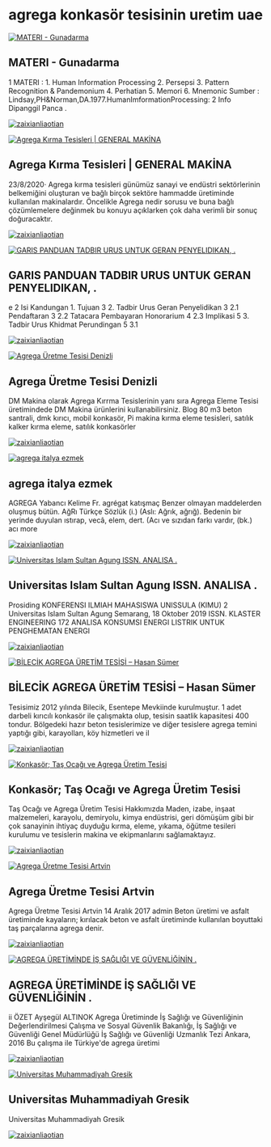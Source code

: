 # agrega konkasör tesisinin uretim uae
<a href="https://mnn.zoosnet.net/LR/Chatpre.aspx?id=MNN94995150&p=https://topgrinding.com/" target="_blank">![MATERI - Gunadarma](https://github.com/technlg/images/blob/main/52.jpg)</a>
## MATERI - Gunadarma
1 MATERI : 1. Human Information Processing 2. Persepsi 3. Pattern Recognition & Pandemonium 4. Perhatian 5. Memori 6. Mnemonic Sumber : Lindsay,PH&Norman,DA.1977.HumanImformationProcessing: 2 Info Dipanggil Panca .
<a href="https://mnn.zoosnet.net/LR/Chatpre.aspx?id=MNN94995150&p=https://topgrinding.com/" target="_blank"><img src="https://github.com/technlg/images/raw/main/chat11.jpg" alt="zaixianliaotian"/></a><a href="//whatsapp.shibangsoft.com/WhatsApp.php" ><img src="https://github.com/technlg/images/raw/main/chat11.png" alt=""></a>
<a href="https://mnn.zoosnet.net/LR/Chatpre.aspx?id=MNN94995150&p=https://topgrinding.com/" target="_blank">![Agrega Kırma Tesisleri | GENERAL MAKİNA](https://github.com/technlg/images/blob/main/11.jpg)</a>
## Agrega Kırma Tesisleri | GENERAL MAKİNA
23/8/2020· Agrega kırma tesisleri günümüz sanayi ve endüstri sektörlerinin belkemiğini oluşturan ve bağlı birçok sektöre hammadde üretiminde kullanılan makinalardır. Öncelikle Agrega nedir sorusu ve buna bağlı çözümlemelere değinmek bu konuyu açıklarken çok daha verimli bir sonuç doğuracaktır. 
<a href="https://mnn.zoosnet.net/LR/Chatpre.aspx?id=MNN94995150&p=https://topgrinding.com/" target="_blank"><img src="https://github.com/technlg/images/raw/main/chat11.jpg" alt="zaixianliaotian"/></a><a href="//whatsapp.shibangsoft.com/WhatsApp.php" ><img src="https://github.com/technlg/images/raw/main/chat11.png" alt=""></a>
<a href="https://mnn.zoosnet.net/LR/Chatpre.aspx?id=MNN94995150&p=https://topgrinding.com/" target="_blank">![GARIS PANDUAN TADBIR URUS UNTUK GERAN PENYELIDIKAN, .](https://github.com/technlg/images/blob/main/26.jpg)</a>
## GARIS PANDUAN TADBIR URUS UNTUK GERAN PENYELIDIKAN, .
e 2 Isi Kandungan 1. Tujuan 3 2. Tadbir Urus Geran Penyelidikan 3 2.1 Pendaftaran 3 2.2 Tatacara Pembayaran Honorarium 4 2.3 Implikasi 5 3. Tadbir Urus Khidmat Perundingan 5 3.1
<a href="https://mnn.zoosnet.net/LR/Chatpre.aspx?id=MNN94995150&p=https://topgrinding.com/" target="_blank"><img src="https://github.com/technlg/images/raw/main/chat11.jpg" alt="zaixianliaotian"/></a><a href="//whatsapp.shibangsoft.com/WhatsApp.php" ><img src="https://github.com/technlg/images/raw/main/chat11.png" alt=""></a>
<a href="https://mnn.zoosnet.net/LR/Chatpre.aspx?id=MNN94995150&p=https://topgrinding.com/" target="_blank">![Agrega Üretme Tesisi Denizli](https://github.com/technlg/images/blob/main/19.jpg)</a>
## Agrega Üretme Tesisi Denizli
DM Makina olarak Agrega Kırrma Tesislerinin yanı sıra Agrega Eleme Tesisi üretimindede DM Makina ürünlerini kullanabilirsiniz. Blog 80 m3 beton santrali, dmk kırıcı, mobil konkasör, Pi makina kırma eleme tesisleri, satılık kalker kırma eleme, satılık konkasörler
<a href="https://mnn.zoosnet.net/LR/Chatpre.aspx?id=MNN94995150&p=https://topgrinding.com/" target="_blank"><img src="https://github.com/technlg/images/raw/main/chat11.jpg" alt="zaixianliaotian"/></a><a href="//whatsapp.shibangsoft.com/WhatsApp.php" ><img src="https://github.com/technlg/images/raw/main/chat11.png" alt=""></a>
<a href="https://mnn.zoosnet.net/LR/Chatpre.aspx?id=MNN94995150&p=https://topgrinding.com/" target="_blank">![agrega italya ezmek](https://github.com/technlg/images/blob/main/48.jpg)</a>
## agrega italya ezmek
AGREGA Yabancı Kelime Fr. agrégat katışmaç Benzer olmayan maddelerden oluşmuş bütün. AğRı Türkçe Sözlük (i.) (Aslı: Ağrık, ağrığ). Bedenin bir yerinde duyulan ıstırap, vecâ, elem, dert. (Acı ve sızıdan farkı vardır, (bk.) acı more
<a href="https://mnn.zoosnet.net/LR/Chatpre.aspx?id=MNN94995150&p=https://topgrinding.com/" target="_blank"><img src="https://github.com/technlg/images/raw/main/chat11.jpg" alt="zaixianliaotian"/></a><a href="//whatsapp.shibangsoft.com/WhatsApp.php" ><img src="https://github.com/technlg/images/raw/main/chat11.png" alt=""></a>
<a href="https://mnn.zoosnet.net/LR/Chatpre.aspx?id=MNN94995150&p=https://topgrinding.com/" target="_blank">![Universitas Islam Sultan Agung ISSN. ANALISA .](https://github.com/technlg/images/blob/main/19.jpg)</a>
## Universitas Islam Sultan Agung ISSN. ANALISA .
Prosiding KONFERENSI ILMIAH MAHASISWA UNISSULA (KIMU) 2 Universitas Islam Sultan Agung Semarang, 18 Oktober 2019 ISSN. KLASTER ENGINEERING 172 ANALISA KONSUMSI ENERGI LISTRIK UNTUK PENGHEMATAN ENERGI
<a href="https://mnn.zoosnet.net/LR/Chatpre.aspx?id=MNN94995150&p=https://topgrinding.com/" target="_blank"><img src="https://github.com/technlg/images/raw/main/chat11.jpg" alt="zaixianliaotian"/></a><a href="//whatsapp.shibangsoft.com/WhatsApp.php" ><img src="https://github.com/technlg/images/raw/main/chat11.png" alt=""></a>
<a href="https://mnn.zoosnet.net/LR/Chatpre.aspx?id=MNN94995150&p=https://topgrinding.com/" target="_blank">![BİLECİK AGREGA ÜRETİM TESİSİ – Hasan Sümer](https://github.com/technlg/images/blob/main/7.jpg)</a>
## BİLECİK AGREGA ÜRETİM TESİSİ – Hasan Sümer
Tesisimiz 2012 yılında Bilecik, Esentepe Mevkiinde kurulmuştur. 1 adet darbeli kırıcılı konkasör ile çalışmakta olup, tesisin saatlik kapasitesi 400 tondur. Bölgedeki hazır beton tesislerimize ve diğer tesislere agrega temini yaptığı gibi, karayolları, köy hizmetleri ve il 
<a href="https://mnn.zoosnet.net/LR/Chatpre.aspx?id=MNN94995150&p=https://topgrinding.com/" target="_blank"><img src="https://github.com/technlg/images/raw/main/chat11.jpg" alt="zaixianliaotian"/></a><a href="//whatsapp.shibangsoft.com/WhatsApp.php" ><img src="https://github.com/technlg/images/raw/main/chat11.png" alt=""></a>
<a href="https://mnn.zoosnet.net/LR/Chatpre.aspx?id=MNN94995150&p=https://topgrinding.com/" target="_blank">![Konkasör; Taş Ocağı ve Agrega Üretim Tesisi](https://github.com/technlg/images/blob/main/13.jpg)</a>
## Konkasör; Taş Ocağı ve Agrega Üretim Tesisi
Taş Ocağı ve Agrega Üretim Tesisi Hakkımızda Maden, izabe, inşaat malzemeleri, karayolu, demiryolu, kimya endüstrisi, geri dömüşüm gibi bir çok sanayinin ihtiyaç duyduğu kırma, eleme, yıkama, öğütme tesileri kurulumu ve tesislerin makina ve ekipmanlarını sağlamaktayız.
<a href="https://mnn.zoosnet.net/LR/Chatpre.aspx?id=MNN94995150&p=https://topgrinding.com/" target="_blank"><img src="https://github.com/technlg/images/raw/main/chat11.jpg" alt="zaixianliaotian"/></a><a href="//whatsapp.shibangsoft.com/WhatsApp.php" ><img src="https://github.com/technlg/images/raw/main/chat11.png" alt=""></a>
<a href="https://mnn.zoosnet.net/LR/Chatpre.aspx?id=MNN94995150&p=https://topgrinding.com/" target="_blank">![Agrega Üretme Tesisi Artvin](https://github.com/technlg/images/blob/main/62.jpg)</a>
## Agrega Üretme Tesisi Artvin
Agrega Üretme Tesisi Artvin 14 Aralık 2017 admin Beton üretimi ve asfalt üretiminde kayaların; kırılacak beton ve asfalt üretiminde kullanılan boyuttaki taş parçalarına agrega denir.
<a href="https://mnn.zoosnet.net/LR/Chatpre.aspx?id=MNN94995150&p=https://topgrinding.com/" target="_blank"><img src="https://github.com/technlg/images/raw/main/chat11.jpg" alt="zaixianliaotian"/></a><a href="//whatsapp.shibangsoft.com/WhatsApp.php" ><img src="https://github.com/technlg/images/raw/main/chat11.png" alt=""></a>
<a href="https://mnn.zoosnet.net/LR/Chatpre.aspx?id=MNN94995150&p=https://topgrinding.com/" target="_blank">![AGREGA ÜRETİMİNDE İŞ SAĞLIĞI VE GÜVENLİĞİNİN .](https://github.com/technlg/images/blob/main/50.jpg)</a>
## AGREGA ÜRETİMİNDE İŞ SAĞLIĞI VE GÜVENLİĞİNİN .
ii ÖZET Ayşegül ALTINOK Agrega Üretiminde İş Sağlığı ve Güvenliğinin Değerlendirilmesi Çalışma ve Sosyal Güvenlik Bakanlığı, İş Sağlığı ve Güvenliği Genel Müdürlüğü İş Sağlığı ve Güvenliği Uzmanlık Tezi Ankara, 2016 Bu çalışma ile Türkiye'de agrega üretimi 
<a href="https://mnn.zoosnet.net/LR/Chatpre.aspx?id=MNN94995150&p=https://topgrinding.com/" target="_blank"><img src="https://github.com/technlg/images/raw/main/chat11.jpg" alt="zaixianliaotian"/></a><a href="//whatsapp.shibangsoft.com/WhatsApp.php" ><img src="https://github.com/technlg/images/raw/main/chat11.png" alt=""></a>
<a href="https://mnn.zoosnet.net/LR/Chatpre.aspx?id=MNN94995150&p=https://topgrinding.com/" target="_blank">![Universitas Muhammadiyah Gresik](https://github.com/technlg/images/blob/main/8.jpg)</a>
## Universitas Muhammadiyah Gresik
Universitas Muhammadiyah Gresik
<a href="https://mnn.zoosnet.net/LR/Chatpre.aspx?id=MNN94995150&p=https://topgrinding.com/" target="_blank"><img src="https://github.com/technlg/images/raw/main/chat11.jpg" alt="zaixianliaotian"/></a><a href="//whatsapp.shibangsoft.com/WhatsApp.php" ><img src="https://github.com/technlg/images/raw/main/chat11.png" alt=""></a>
